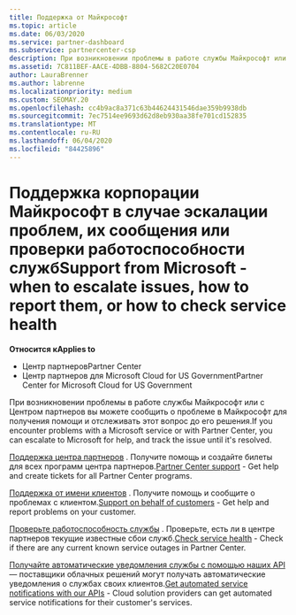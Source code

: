 ```yaml
---
title: Поддержка от Майкрософт
ms.topic: article
ms.date: 06/03/2020
ms.service: partner-dashboard
ms.subservice: partnercenter-csp
description: При возникновении проблемы в работе службы Майкрософт или с Центром партнеров вы можете сообщить о проблеме в Майкрософт для получения помощи и отслеживать этот вопрос до его решения.
ms.assetid: 7C811BEF-AACE-4DBB-8804-5682C20E0704
author: LauraBrenner
ms.author: labrenne
ms.localizationpriority: medium
ms.custom: SEOMAY.20
ms.openlocfilehash: cc4b9ac8a371c63b44624431546dae359b9938db
ms.sourcegitcommit: 7ec7514ee9693d62d8eb930aa38fe701cd152835
ms.translationtype: MT
ms.contentlocale: ru-RU
ms.lasthandoff: 06/04/2020
ms.locfileid: "84425896"
---
```

# <a name="support-from-microsoft---when-to-escalate-issues-how-to-report-them-or-how-to-check-service-health"></a><span data-ttu-id="9e8a2-103">Поддержка корпорации Майкрософт в случае эскалации проблем, их сообщения или проверки работоспособности служб</span><span class="sxs-lookup"><span data-stu-id="9e8a2-103">Support from Microsoft - when to escalate issues, how to report them, or how to check service health</span></span>

<span data-ttu-id="9e8a2-104">**Относится к**</span><span class="sxs-lookup"><span data-stu-id="9e8a2-104">**Applies to**</span></span>

- <span data-ttu-id="9e8a2-105">Центр партнеров</span><span class="sxs-lookup"><span data-stu-id="9e8a2-105">Partner Center</span></span>
- <span data-ttu-id="9e8a2-106">Центр партнеров для Microsoft Cloud for US Government</span><span class="sxs-lookup"><span data-stu-id="9e8a2-106">Partner Center for Microsoft Cloud for US Government</span></span>

<span data-ttu-id="9e8a2-107">При возникновении проблемы в работе службы Майкрософт или с Центром партнеров вы можете сообщить о проблеме в Майкрософт для получения помощи и отслеживать этот вопрос до его решения.</span><span class="sxs-lookup"><span data-stu-id="9e8a2-107">If you encounter problems with a Microsoft service or with Partner Center, you can escalate to Microsoft for help, and track the issue until it's resolved.</span></span>

<span data-ttu-id="9e8a2-108">[Поддержка центра партнеров](report-problems-with-partner-center.md) . Получите помощь и создайте билеты для всех программ центра партнеров.</span><span class="sxs-lookup"><span data-stu-id="9e8a2-108">[Partner Center support](report-problems-with-partner-center.md) - Get help and create tickets for all Partner Center programs.</span></span>

<span data-ttu-id="9e8a2-109">[Поддержка от имени клиентов](report-problems-on-behalf-of-a-customer.md) . Получите помощь и сообщите о проблемах с клиентом.</span><span class="sxs-lookup"><span data-stu-id="9e8a2-109">[Support on behalf of customers](report-problems-on-behalf-of-a-customer.md) - Get help and report problems on your customer.</span></span>

<span data-ttu-id="9e8a2-110">[Проверьте работоспособность службы](check-service-health.md) . Проверьте, есть ли в центре партнеров текущие известные сбои служб.</span><span class="sxs-lookup"><span data-stu-id="9e8a2-110">[Check service health](check-service-health.md) - Check if there are any current known service outages in Partner Center.</span></span>

<span data-ttu-id="9e8a2-111">[Получайте автоматические уведомления службы с помощью наших API](get-automated-service-notifications-with-our-apis.md) — поставщики облачных решений могут получать автоматические уведомления о службах своих клиентов.</span><span class="sxs-lookup"><span data-stu-id="9e8a2-111">[Get automated service notifications with our APIs](get-automated-service-notifications-with-our-apis.md) - Cloud solution providers can get automated service notifications for their customer's services.</span></span>


 

 




